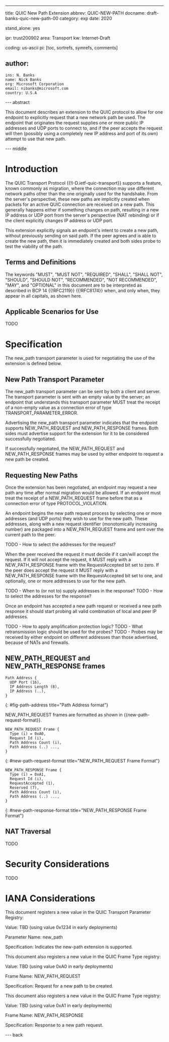---
title: QUIC New Path Extension
abbrev: QUIC-NEW-PATH
docname: draft-banks-quic-new-path-00
category: exp
date: 2020

stand_alone: yes

ipr: trust200902
area: Transport
kw: Internet-Draft

coding: us-ascii
pi: [toc, sortrefs, symrefs, comments]

author:
  -
    ins: N. Banks
    name: Nick Banks
    org: Microsoft Corporation
    email: nibanks@microsoft.com
    country: U.S.A

--- abstract

This document describes an extension to the QUIC protocol to allow for one
endpoint to explicitly request that a new network path be used. The endpoint
that originates the request supplies one or more public IP addresses and UDP
ports to connect to, and if the peer accepts the request will then (possibly
using a completely new IP address and port of its own) attempt to use that new
path.

--- middle

# Introduction

The QUIC Transport Protocol {{!I-D.ietf-quic-transport}} supports a feature,
known commonly as migration, where the connection may use different network
paths other than the one originally used for the handshake.  From the server's
perspective, these new paths are implicitly created when packets for an active
QUIC connection are received on a new path.  This generally happens either if
something changes on path, resulting in a new IP address or UDP port from the
server's perspective (NAT rebinding) or if the client explicitly changes IP
address or UDP port.

This extension explicitly signals an endpoint's intent to create a new path,
without previously sending on said path.  If the peer agrees and is able to
create the new path, then it is immediately created and both sides probe to test
the viability of the path.

## Terms and Definitions

The keywords "MUST", "MUST NOT", "REQUIRED", "SHALL", "SHALL NOT", "SHOULD",
"SHOULD NOT", "RECOMMENDED", "NOT RECOMMENDED", "MAY", and "OPTIONAL" in this
document are to be interpreted as described in BCP 14 {{!RFC2119}} {{!RFC8174}}
when, and only when, they appear in all capitals, as shown here.

## Applicable Scenarios for Use

TODO

# Specification

The new_path transport parameter is used for negotiating the use of the
extension is defined below.

## New Path Transport Parameter

The new_path transport parameter can be sent by both a client and server.  The
transport parameter is sent with an empty value by the server; an endpoint that
understands this transport parameter MUST treat the receipt of a non-empty value
as a connection error of type TRANSPORT_PARAMETER_ERROR.

Advertising the new_path transport parameter indicates that the
endpoint supports NEW_PATH_REQUEST and NEW_PATH_RESPONSE frames.  Both sides
must advertise support for the extension for it to be considered successfully
negotiated.

If successfully negotiated, the NEW_PATH_REQUEST and NEW_PATH_RESPONSE frames
may be used by either endpoint to request a new path be created.

## Requesting New Paths

Once the extension has been negotiated, an endpoint may request a new path any
time after normal migration would be allowed.  If an endpoint must treat the
receipt of a NEW_PATH_REQUEST frame before that as a connection error of type
PROTOCOL_VIOLATION.

An endpoint begins the new path request process by selecting one or more
addresses (and UDP ports) they wish to use for the new path.  These addresses,
along with a new request identifier (monotomically increasing number) are
packaged into a NEW_PATH_REQUEST frame and sent over the current path to the
peer.

TODO - How to select the addresses for the request?

When the peer received the request it must decide if it can/will accept the
request.  If it will not accept the request, it MUST reply with a
NEW_PATH_RESPONSE frame with the RequestAccepted bit set to zero.  If the peer
does accept the request it MUST reply with a NEW_PATH_RESPONSE frame with the
RequestAccepted bit set to one, and optionally, one or more addresses to use for
the new path.

TODO - When to (or not to) supply addresses in the response?
TODO - How to select the addresses for the response?

Once an endpoint has accepted a new path request or received a new path response
it should start probing all valid combination of local and peer IP addresses.

TODO - How to apply amplification protection logic?
TODO - What retransmission logic should be used for the probes?
TODO - Probes may be received by either endpoint on different addresses than
       those advertised, because of NATs and firewalls.

## NEW_PATH_REQUEST and NEW_PATH_RESPONSE frames

~~~
Path Address {
  UDP Port (16),
  IP Address Length (8),
  IP Address (..),
}
~~~
{: #fig-path-address title="Path Address format"}

NEW_PATH_REQUEST frames are formatted as shown in {{new-path-request-format}}.

~~~
NEW_PATH_REQUEST Frame {
  Type (i) = 0xA0,
  Request Id (i),
  Path Address Count (i),
  Path Address (..) ...,
}
~~~
{: #new-path-request-format title="NEW_PATH_REQUEST Frame Format"}

~~~
NEW_PATH_RESPONSE Frame {
  Type (i) = 0xA1,
  Request Id (i),
  RequestAccepted (1),
  Reserved (7),
  Path Address Count (i),
  Path Address (..) ...,
}
~~~
{: #new-path-response-format title="NEW_PATH_RESPONSE Frame Format"}

## NAT Traversal

TODO

# Security Considerations

TODO

# IANA Considerations

This document registers a new value in the QUIC Transport Parameter Registry:

   Value: TBD (using value 0x1234 in early deployments)

  Parameter Name: new_path

  Specification: Indicates the new-path extension is supported.

This document also registers a new value in the QUIC Frame Type registry:

  Value: TBD (using value 0xA0 in early deployments)

  Frame Name: NEW_PATH_REQUEST

  Specification: Request for a new path to be created.

This document also registers a new value in the QUIC Frame Type registry:

  Value: TBD (using value 0xA1 in early deployments)

  Frame Name: NEW_PATH_RESPONSE

  Specification: Response to a new path request.

--- back
